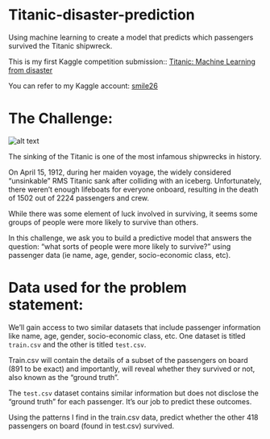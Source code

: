 # Titanic-disaster-prediction
Using machine learning to create a model that predicts which passengers survived the Titanic shipwreck.

This is my first Kaggle competition submission:: [Titanic: Machine Learning from disaster](https://www.kaggle.com/c/titanic/overview)

You can refer to my Kaggle account: [smile26](https://www.kaggle.com/smile26/account)
# The Challenge:

![alt text](https://faithmag.com/sites/default/files/styles/article_full/public/2018-09/titanic2.jpg?h=6521bd5e&itok=H8td6QVv)

The sinking of the Titanic is one of the most infamous shipwrecks in history.

On April 15, 1912, during her maiden voyage, the widely considered “unsinkable” RMS Titanic sank after colliding with an iceberg. Unfortunately, there weren’t enough lifeboats for everyone onboard, resulting in the death of 1502 out of 2224 passengers and crew.

While there was some element of luck involved in surviving, it seems some groups of people were more likely to survive than others.

In this challenge, we ask you to build a predictive model that answers the question: “what sorts of people were more likely to survive?” using passenger data (ie name, age, gender, socio-economic class, etc).

# Data used for the problem statement:

We’ll gain access to two similar datasets that include passenger information like name, age, gender, socio-economic class, etc. One dataset is titled `train.csv` and the other is titled `test.csv`.

Train.csv will contain the details of a subset of the passengers on board (891 to be exact) and importantly, will reveal whether they survived or not, also known as the “ground truth”.

The `test.csv` dataset contains similar information but does not disclose the “ground truth” for each passenger. It’s our job to predict these outcomes.

Using the patterns I find in the train.csv data, predict whether the other 418 passengers on board (found in test.csv) survived.
